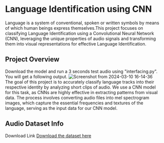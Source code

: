 # Language Identification using CNN
Language is a system of conventional, spoken or written symbols by means of which human beings express themselves.This project focuses on classifying Language Identification using a Convolutional Neural Network (CNN), leveraging the unique properties of audio signals and transforming them into visual representations for effective Language Identification.

## Project Overview
Download the model and run a 3 seconds test audio using "interfacing.py". You will get a following output.
![Screenshot from 2024-03-10 16-14-36](https://github.com/Saif-000001/Language-Identification-using-CNN/assets/85629017/ad5668a3-ca9f-4238-9dcb-937b972a13c7)
The goal of this project is to accurately classify language tracks into their respective identity by analyzing short clips of audio. We use a CNN model for this task, as CNNs are highly effective in extracting patterns from visual data. The process involves converting audio files into mel spectrogram images, which capture the essential frequencies and textures of the language, serving as the input data for our CNN model.

## Audio Dataset Info
Download Link
[Download the dataset here](https://drive.google.com/drive/folders/1s6N-sHHGvt4Hy8CNB4pZ0-cxSJKGAX4r?usp=drive_link)
